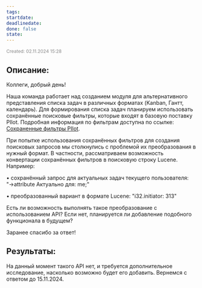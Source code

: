 ```yaml
---
tags: 
startdate: 
deadlinedate: 
done: false
state:
---
```

<span style="font-size:12px; color:#888888;">Created: 02.11.2024 15:28</span>

## Описание:

Коллеги, добрый день!

  
Наша команда работает над созданием модуля для альтернативного представления списка задач в различных форматах (Kanban, Гантт, календарь). Для формирования списка задач планируем использовать сохранённые поисковые фильтры, которые входят в базовую поставку PIlot. Подробная информация по фильтрам доступна по ссылке: [Сохраненные фильтры PIlot](https://help.pilotems.com/ru/Content/Zadaniya_filtry.htm?Highlight=%D0%A4%D0%B8%D0%BB%D1%8C%D1%82%D1%80).
 

При попытке использования сохранённых фильтров для создания поисковых запросов мы столкнулись с проблемой их преобразования в нужный формат. В частности, рассматриваем возможность конвертации сохранённых фильтров в поисковую строку Lucene. Например:
 

• сохранённый запрос для актуальных задач текущего пользователя: "→attribute Актуально для: me;"

• преобразованный вариант в формате Lucene: "i32\.initiator: 313"
  

Есть ли возможность выполнять такое преобразование с использованием API? Если нет, планируется ли добавление подобного функционала в будущем?

  

Заранее спасибо за ответ!

## Результаты:

На данный момент такого API нет, и требуется дополнительное исследование, насколько возможно будет его добавить. Вернемся с ответом до 15.11.2024.

